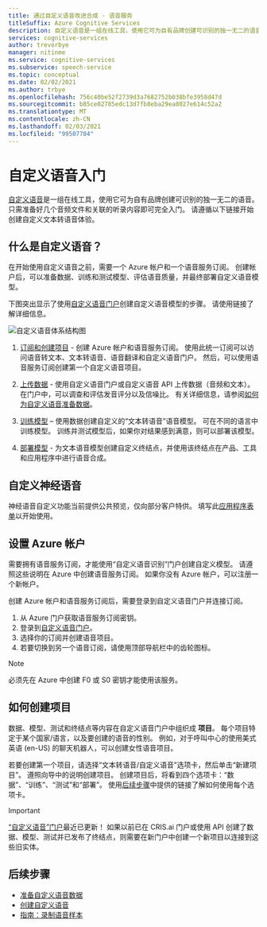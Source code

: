 ```yaml
---
title: 通过自定义语音改进合成 - 语音服务
titleSuffix: Azure Cognitive Services
description: 自定义语音是一组在线工具，使用它可为自有品牌创建可识别的独一无二的语音。 只需准备好几个音频文件和关联的听录内容即可完全入门。 请遵循以下链接开始创建自定义语音转文本体验。
services: cognitive-services
author: trevorbye
manager: nitinme
ms.service: cognitive-services
ms.subservice: speech-service
ms.topic: conceptual
ms.date: 02/02/2021
ms.author: trbye
ms.openlocfilehash: 756c40be52f2739d3a7682752b038bfe3958d47d
ms.sourcegitcommit: b85ce02785edc13d7fb8eba29ea8027e614c52a2
ms.translationtype: MT
ms.contentlocale: zh-CN
ms.lasthandoff: 02/03/2021
ms.locfileid: "99507704"
---
```

# <a name="get-started-with-custom-voice"></a>自定义语音入门

[自定义语音](https://aka.ms/customvoice)是一组在线工具，使用它可为自有品牌创建可识别的独一无二的语音。 只需准备好几个音频文件和关联的听录内容即可完全入门。 请遵循以下链接开始创建自定义文本转语音体验。

## <a name="whats-in-custom-voice"></a>什么是自定义语音？

在开始使用自定义语音之前，需要一个 Azure 帐户和一个语音服务订阅。 创建帐户后，可以准备数据、训练和测试模型、评估语音质量，并最终部署自定义语音模型。

下图突出显示了使用[自定义语音门户](https://aka.ms/customvoice)创建自定义语音模型的步骤。 请使用链接了解详细信息。

![自定义语音体系结构图](media/custom-voice/custom-voice-diagram.png)

1. [订阅和创建项目](#set-up-your-azure-account) - 创建 Azure 帐户和语音服务订阅。 使用此统一订阅可以访问语音转文本、文本转语音、语音翻译和自定义语音门户。 然后，可以使用语音服务订阅创建第一个自定义语音项目。

2. [上传数据](how-to-custom-voice-create-voice.md#upload-your-datasets) - 使用自定义语音门户或自定义语音 API 上传数据（音频和文本）。 在门户中，可以调查和评估发音评分以及信噪比。 有关详细信息，请参阅[如何为自定义语音准备数据](how-to-custom-voice-prepare-data.md)。

3. [训练模型](how-to-custom-voice-create-voice.md#build-your-custom-voice-model) – 使用数据创建自定义的“文本转语音”语音模型。 可在不同的语言中训练模型。 训练并测试模型后，如果你对结果感到满意，则可以部署该模型。

4. [部署模型](how-to-custom-voice-create-voice.md#create-and-use-a-custom-voice-endpoint) - 为文本语音模型创建自定义终结点，并使用该终结点在产品、工具和应用程序中进行语音合成。

## <a name="custom-neural-voices"></a>自定义神经语音

神经语音自定义功能当前提供公共预览，仅向部分客户特供。 填写此[应用程序表单](https://go.microsoft.com/fwlink/?linkid=2108737)以开始使用。

## <a name="set-up-your-azure-account"></a>设置 Azure 帐户

需要拥有语音服务订阅，才能使用“自定义语音识别”门户创建自定义模型。 请遵照这些说明在 Azure 中创建语音服务订阅。 如果你没有 Azure 帐户，可以注册一个新帐户。  

创建 Azure 帐户和语音服务订阅后，需要登录到自定义语音门户并连接订阅。

1. 从 Azure 门户获取语音服务订阅密钥。
2. 登录到[自定义语音门户](https://aka.ms/custom-voice)。
3. 选择你的订阅并创建语音项目。
4. 若要切换到另一个语音订阅，请使用顶部导航栏中的齿轮图标。

> [!NOTE]
> 必须先在 Azure 中创建 F0 或 S0 密钥才能使用该服务。

## <a name="how-to-create-a-project"></a>如何创建项目

数据、模型、测试和终结点等内容在自定义语音门户中组织成 **项目**。 每个项目特定于某个国家/语言，以及要创建的语音的性别。 例如，对于呼叫中心的使用美式英语 (en-US) 的聊天机器人，可以创建女性语音项目。

若要创建第一个项目，请选择“文本转语音/自定义语音”选项卡，然后单击“新建项目”。  遵照向导中的说明创建项目。 创建项目后，将看到四个选项卡：“数据”、“训练”、“测试”和“部署”。    使用[后续步骤](#next-steps)中提供的链接了解如何使用每个选项卡。

> [!IMPORTANT]
> [“自定义语音”门户](https://aka.ms/custom-voice)最近已更新！ 如果以前已在 CRIS.ai 门户或使用 API 创建了数据、模型、测试并已发布了终结点，则需要在新门户中创建一个新项目以连接到这些旧实体。

## <a name="next-steps"></a>后续步骤

- [准备自定义语音数据](how-to-custom-voice-prepare-data.md)
- [创建自定义语音](how-to-custom-voice-create-voice.md)
- [指南：录制语音样本](record-custom-voice-samples.md)
